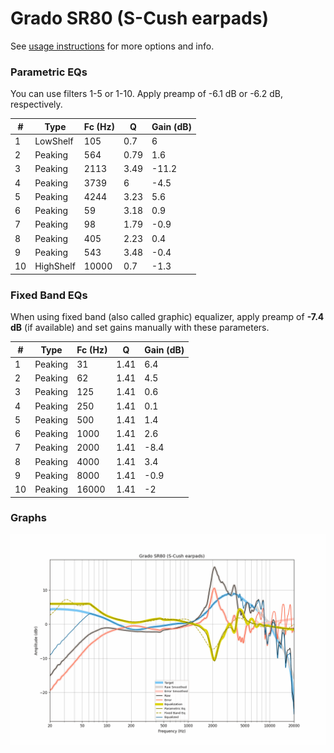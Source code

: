 # Grado SR80 (S-Cush earpads)
See [usage instructions](https://github.com/jaakkopasanen/AutoEq#usage) for more options and info.

### Parametric EQs
You can use filters 1-5 or 1-10. Apply preamp of -6.1 dB or -6.2 dB, respectively.

|   # | Type      |   Fc (Hz) |    Q |   Gain (dB) |
|-----|-----------|-----------|------|-------------|
|   1 | LowShelf  |       105 | 0.7  |         6   |
|   2 | Peaking   |       564 | 0.79 |         1.6 |
|   3 | Peaking   |      2113 | 3.49 |       -11.2 |
|   4 | Peaking   |      3739 | 6    |        -4.5 |
|   5 | Peaking   |      4244 | 3.23 |         5.6 |
|   6 | Peaking   |        59 | 3.18 |         0.9 |
|   7 | Peaking   |        98 | 1.79 |        -0.9 |
|   8 | Peaking   |       405 | 2.23 |         0.4 |
|   9 | Peaking   |       543 | 3.48 |        -0.4 |
|  10 | HighShelf |     10000 | 0.7  |        -1.3 |

### Fixed Band EQs
When using fixed band (also called graphic) equalizer, apply preamp of **-7.4 dB** (if available) and set gains manually with these parameters.

|   # | Type    |   Fc (Hz) |    Q |   Gain (dB) |
|-----|---------|-----------|------|-------------|
|   1 | Peaking |        31 | 1.41 |         6.4 |
|   2 | Peaking |        62 | 1.41 |         4.5 |
|   3 | Peaking |       125 | 1.41 |         0.6 |
|   4 | Peaking |       250 | 1.41 |         0.1 |
|   5 | Peaking |       500 | 1.41 |         1.4 |
|   6 | Peaking |      1000 | 1.41 |         2.6 |
|   7 | Peaking |      2000 | 1.41 |        -8.4 |
|   8 | Peaking |      4000 | 1.41 |         3.4 |
|   9 | Peaking |      8000 | 1.41 |        -0.9 |
|  10 | Peaking |     16000 | 1.41 |        -2   |

### Graphs
![](./Grado%20SR80%20(S-Cush%20earpads).png)
